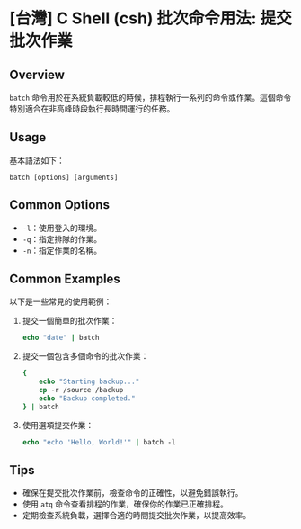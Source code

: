 # [台灣] C Shell (csh) 批次命令用法: 提交批次作業

## Overview
`batch` 命令用於在系統負載較低的時候，排程執行一系列的命令或作業。這個命令特別適合在非高峰時段執行長時間運行的任務。

## Usage
基本語法如下：
```
batch [options] [arguments]
```

## Common Options
- `-l`：使用登入的環境。
- `-q`：指定排隊的作業。
- `-n`：指定作業的名稱。

## Common Examples
以下是一些常見的使用範例：

1. 提交一個簡單的批次作業：
   ```csh
   echo "date" | batch
   ```

2. 提交一個包含多個命令的批次作業：
   ```csh
   {
       echo "Starting backup..."
       cp -r /source /backup
       echo "Backup completed."
   } | batch
   ```

3. 使用選項提交作業：
   ```csh
   echo "echo 'Hello, World!'" | batch -l
   ```

## Tips
- 確保在提交批次作業前，檢查命令的正確性，以避免錯誤執行。
- 使用 `atq` 命令查看排程的作業，確保你的作業已正確排程。
- 定期檢查系統負載，選擇合適的時間提交批次作業，以提高效率。